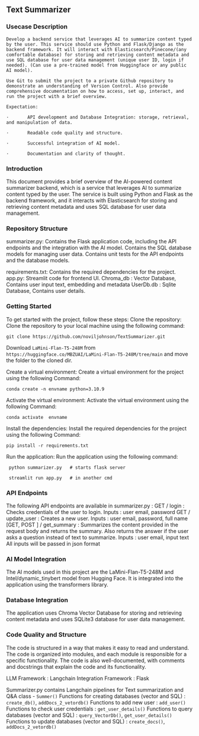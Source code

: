 ## Text Summarizer

### Usecase Description
    Develop a backend service that leverages AI to summarize content typed by the user. This service should use Python and Flask/Django as the backend framework. It will interact with Elasticsearch/Pinecone/(any comfortable database) for storing and retrieving content metadata and use SQL database for user data management (unique user ID, login if needed). (Can use a pre-trained model from Huggingface or any public AI model).  

    Use Git to submit the project to a private Github repository to demonstrate an understanding of Version Control. Also provide comprehensive documentation on how to access, set up, interact, and run the project with a brief overview.  

    Expectation: 

    ·       API development and Database Integration: storage, retrieval, and manipulation of data. 

    ·       Readable code quality and structure. 

    ·       Successful integration of AI model. 

    ·       Documentation and clarity of thought. 



### Introduction
This document provides a brief overview of the AI-powered content summarizer backend, which is a service that leverages AI to summarize content typed by the user. The service is built using Python and Flask as the backend framework, and it interacts with Elasticsearch for storing and retrieving content metadata and uses SQL database for user data management.


### Repository Structure
summarizer.py: 
Contains the Flask application code, including the API endpoints and the integration with the AI model.
Contains the SQL database models for managing user data.
Contains unit tests for the API endpoints and the database models.

requirements.txt: Contains the required dependencies for the project.
app.py: Streamlit code for frontend UI.
Chroma_db : Vector Database, Contains user input text, embedding and metadata
UserDb.db : Sqlite Database, Contains user details.

### Getting Started
To get started with the project, follow these steps:
Clone the repository: Clone the repository to your local machine using the following command:

`git clone https://github.com/noviljohnson/TextSummarizer.git`

Download `LaMini-Flan-T5-248M` from  `https://huggingface.co/MBZUAI/LaMini-Flan-T5-248M/tree/main` and move the folder to the cloned dir.

Create a virtual environment: Create a virtual environment for the project using the following
Command: 

`conda create -n envname python=3.10.9`


Activate the virtual environment: Activate the virtual environment using the following 
Command: 

`conda activate  envname`


Install the dependencies: Install the required dependencies for the project using the following
Command: 

`pip install -r requirements.txt`


Run the application: Run the application using the following command:

` python summarizer.py   # starts flask server`

` streamlit run app.py   # in another cmd`


### API Endpoints
The following API endpoints are available in summarizer.py :
GET / login : Checks credentials of the user to login.
Inputs : user email, password
GET / update_user : Creates a new user.
Inputs : user email, password, full name
[GET,  POST ] / get_summary : 
Summarizes the content provided in the request body and returns the summary.
Also returns the answer if the user asks a question instead of text to summarize. 
Inputs : user email, input text
All inputs will be passed in json format




### AI Model Integration
The AI models used in this project are the LaMini-Flan-T5-248M and Intel/dynamic_tinybert model from Hugging Face. It is integrated into the application using the transformers library.

### Database Integration
The application uses Chroma Vector Database  for storing and retrieving content metadata and uses SQLite3 database for user data management.

### Code Quality and Structure
The code is structured in a way that makes it easy to read and understand. The code is organized into modules, and each module is responsible for a specific functionality. The code is also well-documented, with comments and docstrings that explain the code and its functionality.

LLM Framework : Langchain
Integration Framework : Flask

Summarizer.py contains 
Langchain pipelines for Text summarization and Q&A
class - `Summer()`
Functions for creating databases (vector and SQL) : `create_db()`, `addDocs_2_vetordb()`
Functions to add new user : `add_user()`
Functions to check user credentials : `get_user_details()`
Functions to query databases (vector and SQL) : `query_VectorDb()`, `get_user_details()`
Functions to update databases (vector and SQL) : `create_docs()`, `addDocs_2_vetordb()`

